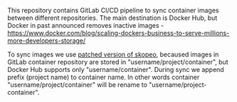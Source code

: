 This repository contains GitLab CI/CD pipeline to sync container images between different repositories.
The main destination is Docker Hub, but Docker in past announced removes inactive images - https://www.docker.com/blog/scaling-dockers-business-to-serve-millions-more-developers-storage/

To sync images we use [patched version of skopeo](https://github.com/morawskim/skopeo-sync-patch), becaused images in GitLab container repository are stored in "username/project/container", but Docker Hub supports only "username/container".
During sync we append prefix (project name) to container name. In other words container "username/project/container" will be rename to "username/project-container".
